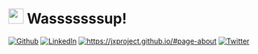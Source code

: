 <h1><img src="https://emojis.slackmojis.com/emojis/images/1531849430/4246/blob-sunglasses.gif?1531849430" width="30"/>   Wasssssssup!</h1>
<p>
<a href="https://github.com/jaku-jaku" target="_blank"><img alt="Github" src="https://img.shields.io/badge/GitHub-%2312100E.svg?&style=for-the-badge&logo=Github&logoColor=white" /></a> 
<a href="https://www.linkedin.com/in/jack-xu-jxinbox/" target="_blank"><img alt="LinkedIn" src="https://img.shields.io/badge/linkedin-%230077B5.svg?&style=for-the-badge&logo=linkedin&logoColor=white" /></a> 
<a href="https://jxproject.github.io/my-website/#page-about" target="_blank"><img alt="https://jxproject.github.io/#page-about" src="https://img.shields.io/website?style=for-the-badge&url=https%3A%2F%2Fjxproject.github.io%2F%23page-about" /></a> 
<a href="https://twitter.com/_jaku_xu" target="_blank"><img alt="Twitter" src="https://img.shields.io/badge/twitter-%230077B5.svg?&style=for-the-badge&logo=Twitter&logoColor=white" /></a>
</p>
